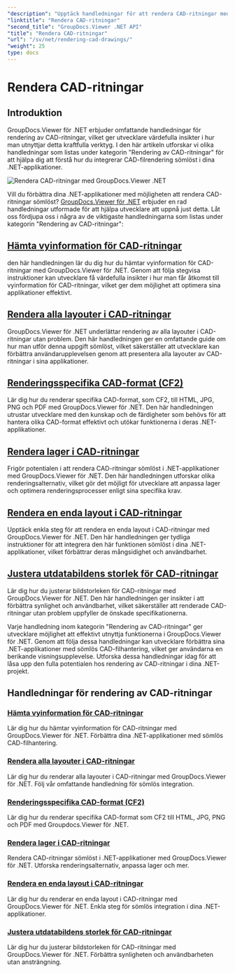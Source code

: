```yaml
---
"description": "Upptäck handledningar för att rendera CAD-ritningar med GroupDocs.Viewer för .NET. Lär dig att förbättra .NET-applikationer med sömlös CAD-filhantering."
"linktitle": "Rendera CAD-ritningar"
"second_title": "GroupDocs.Viewer .NET API"
"title": "Rendera CAD-ritningar"
"url": "/sv/net/rendering-cad-drawings/"
"weight": 25
type: docs
---
```

# Rendera CAD-ritningar


## Introduktion

GroupDocs.Viewer för .NET erbjuder omfattande handledningar för rendering av CAD-ritningar, vilket ger utvecklare värdefulla insikter i hur man utnyttjar detta kraftfulla verktyg. I den här artikeln utforskar vi olika handledningar som listas under kategorin "Rendering av CAD-ritningar" för att hjälpa dig att förstå hur du integrerar CAD-filrendering sömlöst i dina .NET-applikationer.

![Rendera CAD-ritningar med GroupDocs.Viewer .NET](/viewer/rendering-cad-drawings/image.png)

Vill du förbättra dina .NET-applikationer med möjligheten att rendera CAD-ritningar sömlöst? [GroupDocs.Viewer för .NET](#) erbjuder en rad handledningar utformade för att hjälpa utvecklare att uppnå just detta. Låt oss fördjupa oss i några av de viktigaste handledningarna som listas under kategorin "Rendering av CAD-ritningar":

## [Hämta vyinformation för CAD-ritningar](./get-view-info-cad-drawing/)
den här handledningen lär du dig hur du hämtar vyinformation för CAD-ritningar med GroupDocs.Viewer för .NET. Genom att följa stegvisa instruktioner kan utvecklare få värdefulla insikter i hur man får åtkomst till vyinformation för CAD-ritningar, vilket ger dem möjlighet att optimera sina applikationer effektivt.

## [Rendera alla layouter i CAD-ritningar](./render-all-layouts-cad/)
GroupDocs.Viewer för .NET underlättar rendering av alla layouter i CAD-ritningar utan problem. Den här handledningen ger en omfattande guide om hur man utför denna uppgift sömlöst, vilket säkerställer att utvecklare kan förbättra användarupplevelsen genom att presentera alla layouter av CAD-ritningar i sina applikationer.

## [Renderingsspecifika CAD-format (CF2)](./render-specific-cad-formats/)
Lär dig hur du renderar specifika CAD-format, som CF2, till HTML, JPG, PNG och PDF med GroupDocs.Viewer för .NET. Den här handledningen utrustar utvecklare med den kunskap och de färdigheter som behövs för att hantera olika CAD-format effektivt och utökar funktionerna i deras .NET-applikationer.

## [Rendera lager i CAD-ritningar](./render-layers-cad/)
Frigör potentialen i att rendera CAD-ritningar sömlöst i .NET-applikationer med GroupDocs.Viewer för .NET. Den här handledningen utforskar olika renderingsalternativ, vilket gör det möjligt för utvecklare att anpassa lager och optimera renderingsprocesser enligt sina specifika krav.

## [Rendera en enda layout i CAD-ritningar](./render-single-layout-cad/)
Upptäck enkla steg för att rendera en enda layout i CAD-ritningar med GroupDocs.Viewer för .NET. Den här handledningen ger tydliga instruktioner för att integrera den här funktionen sömlöst i dina .NET-applikationer, vilket förbättrar deras mångsidighet och användbarhet.

## [Justera utdatabildens storlek för CAD-ritningar](./adjust-output-image-size-cad/)
Lär dig hur du justerar bildstorleken för CAD-ritningar med GroupDocs.Viewer för .NET. Den här handledningen ger insikter i att förbättra synlighet och användbarhet, vilket säkerställer att renderade CAD-ritningar utan problem uppfyller de önskade specifikationerna.

Varje handledning inom kategorin "Rendering av CAD-ritningar" ger utvecklare möjlighet att effektivt utnyttja funktionerna i GroupDocs.Viewer för .NET. Genom att följa dessa handledningar kan utvecklare förbättra sina .NET-applikationer med sömlös CAD-filhantering, vilket ger användarna en berikande visningsupplevelse. Utforska dessa handledningar idag för att låsa upp den fulla potentialen hos rendering av CAD-ritningar i dina .NET-projekt.

## Handledningar för rendering av CAD-ritningar
### [Hämta vyinformation för CAD-ritningar](./get-view-info-cad-drawing/)
Lär dig hur du hämtar vyinformation för CAD-ritningar med GroupDocs.Viewer för .NET. Förbättra dina .NET-applikationer med sömlös CAD-filhantering.
### [Rendera alla layouter i CAD-ritningar](./render-all-layouts-cad/)
Lär dig hur du renderar alla layouter i CAD-ritningar med GroupDocs.Viewer för .NET. Följ vår omfattande handledning för sömlös integration.
### [Renderingsspecifika CAD-format (CF2)](./render-specific-cad-formats/)
Lär dig hur du renderar specifika CAD-format som CF2 till HTML, JPG, PNG och PDF med Groupdocs.Viewer för .NET.
### [Rendera lager i CAD-ritningar](./render-layers-cad/)
Rendera CAD-ritningar sömlöst i .NET-applikationer med GroupDocs.Viewer för .NET. Utforska renderingsalternativ, anpassa lager och mer.
### [Rendera en enda layout i CAD-ritningar](./render-single-layout-cad/)
Lär dig hur du renderar en enda layout i CAD-ritningar med GroupDocs.Viewer för .NET. Enkla steg för sömlös integration i dina .NET-applikationer.
### [Justera utdatabildens storlek för CAD-ritningar](./adjust-output-image-size-cad/)
Lär dig hur du justerar bildstorleken för CAD-ritningar med GroupDocs.Viewer för .NET. Förbättra synligheten och användbarheten utan ansträngning.